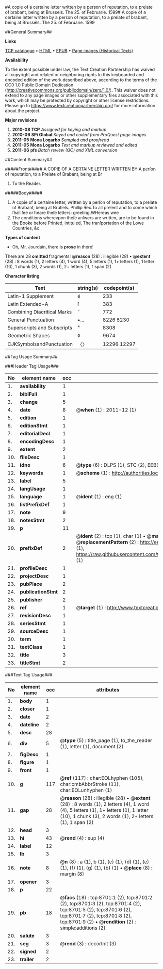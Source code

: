 #A copie of a certaine letter written by a person of reputation, to a prelate of brabant, being at Brussels. The 25. of Februarie. 1599#
A copie of a certaine letter written by a person of reputation, to a prelate of brabant, being at Brussels. The 25. of Februarie. 1599

##General Summary##

**Links**

[TCP catalogue](http://www.ota.ox.ac.uk/tcp/)  • 
[HTML](http://tei.it.ox.ac.uk/tcp/Texts-HTML/free/A16/A16565.html)  • 
[EPUB](http://tei.it.ox.ac.uk/tcp/Texts-EPUB/free/A16/A16565.epub) • 
[Page images (Historical Texts)](https://historicaltexts.jisc.ac.uk/eebo-99843934e)

**Availability**

To the extent possible under law, the Text Creation Partnership has waived all copyright and related or neighboring rights to this keyboarded and encoded edition of the work described above, according to the terms of the CC0 1.0 Public Domain Dedication (http://creativecommons.org/publicdomain/zero/1.0/). This waiver does not extend to any page images or other supplementary files associated with this work, which may be protected by copyright or other license restrictions. Please go to https://www.textcreationpartnership.org/ for more information about the project.

**Major revisions**

1. __2010-08__ __TCP__ *Assigned for keying and markup*
1. __2010-09__ __SPi Global__ *Keyed and coded from ProQuest page images*
1. __2011-05__ __Mona Logarbo__ *Sampled and proofread*
1. __2011-05__ __Mona Logarbo__ *Text and markup reviewed and edited*
1. __2011-06__ __pfs__ *Batch review (QC) and XML conversion*

##Content Summary##

#####Front#####
A COPIE OF A CERTAINE LETTER WRITTEN BY A perſon of reputation, to a Prelate of Brabant, being at Br
1. To the Reader.

#####Body#####

1. A copie of a certaine letter, written by a perſon of reputation, to a prelate of Brabant, being at Bruſſels.
Phillip Rex.To all preſent and to come which ſhall ſee or heare theſe letters: greeting.WHereas wee 
1. The conditions wherevpon theſe anſwers are written, are to be found in the Booke before Printed, intituled, The tranſportation of the Lowe Countries, &c.

**Types of content**

  * Oh, Mr. Jourdain, there is **prose** in there!

There are 28 **omitted** fragments! 
 @__reason__ (28) : illegible (28)  •  @__extent__ (28) : 8 words (1), 2 letters (4), 1 word (4), 5 letters (1), 1+ letters (1), 1 letter (10), 1 chunk (3), 2 words (1), 2+ letters (1), 1 span (2)

**Character listing**


|Text|string(s)|codepoint(s)|
|---|---|---|
|Latin-1 Supplement|é|233|
|Latin Extended-A|ſ|383|
|Combining             Diacritical Marks|̄|772|
|General Punctuation|•…|8226 8230|
|Superscripts             and Subscripts|⁴|8308|
|Geometric Shapes|◊|9674|
|CJKSymbolsandPunctuation|〈〉|12296 12297|

##Tag Usage Summary##

###Header Tag Usage###

|No|element name|occ|attributes|
|---|---|---|---|
|1.|__availability__|1||
|2.|__biblFull__|1||
|3.|__change__|5||
|4.|__date__|8| @__when__ (1) : 2011-12 (1)|
|5.|__edition__|1||
|6.|__editionStmt__|1||
|7.|__editorialDecl__|1||
|8.|__encodingDesc__|1||
|9.|__extent__|2||
|10.|__fileDesc__|1||
|11.|__idno__|6| @__type__ (6) : DLPS (1), STC (2), EEBO-CITATION (1), PROQUEST (1), VID (1)|
|12.|__keywords__|1| @__scheme__ (1) : http://authorities.loc.gov/ (1)|
|13.|__label__|5||
|14.|__langUsage__|1||
|15.|__language__|1| @__ident__ (1) : eng (1)|
|16.|__listPrefixDef__|1||
|17.|__note__|9||
|18.|__notesStmt__|2||
|19.|__p__|11||
|20.|__prefixDef__|2| @__ident__ (2) : tcp (1), char (1)  •  @__matchPattern__ (2) : ([0-9\-]+):([0-9IVX]+) (1), (.+) (1)  •  @__replacementPattern__ (2) : http://eebo.chadwyck.com/downloadtiff?vid=$1&page=$2 (1), https://raw.githubusercontent.com/textcreationpartnership/Texts/master/tcpchars.xml#$1 (1)|
|21.|__profileDesc__|1||
|22.|__projectDesc__|1||
|23.|__pubPlace__|2||
|24.|__publicationStmt__|2||
|25.|__publisher__|2||
|26.|__ref__|1| @__target__ (1) : http://www.textcreationpartnership.org/docs/. (1)|
|27.|__revisionDesc__|1||
|28.|__seriesStmt__|1||
|29.|__sourceDesc__|1||
|30.|__term__|1||
|31.|__textClass__|1||
|32.|__title__|3||
|33.|__titleStmt__|2||


###Text Tag Usage###

|No|element name|occ|attributes|
|---|---|---|---|
|1.|__body__|1||
|2.|__closer__|1||
|3.|__date__|2||
|4.|__dateline__|2||
|5.|__desc__|28||
|6.|__div__|5| @__type__ (5) : title_page (1), to_the_reader (1), letter (1), document (2)|
|7.|__figDesc__|1||
|8.|__figure__|1||
|9.|__front__|1||
|10.|__g__|117| @__ref__ (117) : char:EOLhyphen (105), char:cmbAbbrStroke (11), char:EOLunhyphen (1)|
|11.|__gap__|28| @__reason__ (28) : illegible (28)  •  @__extent__ (28) : 8 words (1), 2 letters (4), 1 word (4), 5 letters (1), 1+ letters (1), 1 letter (10), 1 chunk (3), 2 words (1), 2+ letters (1), 1 span (2)|
|12.|__head__|3||
|13.|__hi__|43| @__rend__ (4) : sup (4)|
|14.|__label__|12||
|15.|__lb__|3||
|16.|__note__|8| @__n__ (8) : a (1), b (1), (c) (1), (d) (1), (e) (1), (f) (1), (g) (1), (b) (1)  •  @__place__ (8) : margin (8)|
|17.|__opener__|3||
|18.|__p__|22||
|19.|__pb__|18| @__facs__ (18) : tcp:8701:1 (2), tcp:8701:2 (2), tcp:8701:3 (2), tcp:8701:4 (2), tcp:8701:5 (2), tcp:8701:6 (2), tcp:8701:7 (2), tcp:8701:8 (2), tcp:8701:9 (2)  •  @__rendition__ (2) : simple:additions (2)|
|20.|__salute__|3||
|21.|__seg__|3| @__rend__ (3) : decorInit (3)|
|22.|__signed__|2||
|23.|__trailer__|2||
